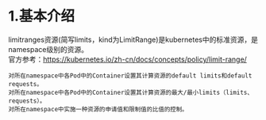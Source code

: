 # 1.基本介绍
limitranges资源(简写limits，kind为LimitRange)是kubernetes中的标准资源，是namespace级别的资源。  
官方参考：https://kubernetes.io/zh-cn/docs/concepts/policy/limit-range/  
```
对所在namespace中各Pod中的Container设置其计算资源的default limits和default requests。
对所在namespace中各Pod中的Container设置其计算资源的最大/最小limits（limits、requests）。
对所在namespace中实施一种资源的申请值和限制值的比值的控制。
```

